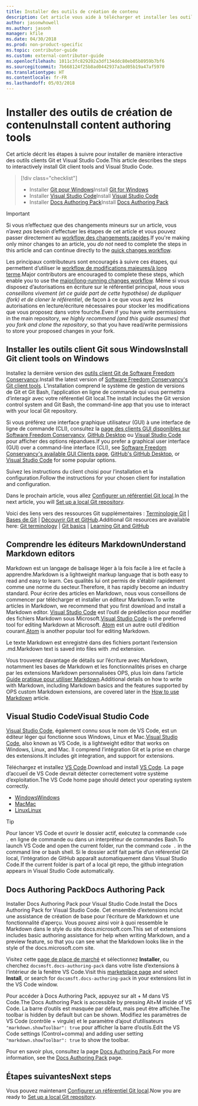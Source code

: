 ```yaml
---
title: Installer des outils de création de contenu
description: Cet article vous aide à télécharger et installer les outils clients dont vous avez besoin pour Git et pour l’édition de fichiers Markdown.
author: jasonwhowell
ms.author: jasonh
manager: kfile
ms.date: 04/30/2018
ms.prod: non-product-specific
ms.topic: contributor-guide
ms.custom: external-contributor-guide
ms.openlocfilehash: 1011c3fc829202a3df134ddc80eb05b8959b7bf6
ms.sourcegitcommit: 7b668124f25b8ad0442937a3ad05b19a47af5970
ms.translationtype: HT
ms.contentlocale: fr-FR
ms.lasthandoff: 05/03/2018
---
```

# <a name="install-content-authoring-tools"></a><span data-ttu-id="b5d5f-103">Installer des outils de création de contenu</span><span class="sxs-lookup"><span data-stu-id="b5d5f-103">Install content authoring tools</span></span>

<span data-ttu-id="b5d5f-104">Cet article décrit les étapes à suivre pour installer de manière interactive des outils clients Git et Visual Studio Code.</span><span class="sxs-lookup"><span data-stu-id="b5d5f-104">This article describes the steps to interactively install Git client tools and Visual Studio Code.</span></span>
> [!div class="checklist"]
> * <span data-ttu-id="b5d5f-105">Installer [Git pour Windows](https://git-scm.com/download/win)</span><span class="sxs-lookup"><span data-stu-id="b5d5f-105">Install [Git for Windows](https://git-scm.com/download/win)</span></span>
> * <span data-ttu-id="b5d5f-106">Installer [Visual Studio Code](https://code.visualstudio.com/)</span><span class="sxs-lookup"><span data-stu-id="b5d5f-106">Install [Visual Studio Code](https://code.visualstudio.com/)</span></span>
> * <span data-ttu-id="b5d5f-107">Installer [Docs Authoring Pack](https://marketplace.visualstudio.com/items?itemName=docsmsft.docs-authoring-pack)</span><span class="sxs-lookup"><span data-stu-id="b5d5f-107">Install [Docs Authoring Pack](https://marketplace.visualstudio.com/items?itemName=docsmsft.docs-authoring-pack)</span></span>

>[!IMPORTANT]
> <span data-ttu-id="b5d5f-108">Si vous n’effectuez que des changements mineurs sur un article, vous n’avez *pas* besoin d’effectuer les étapes de cet article et vous pouvez passer directement au [workflow des changements rapides](index.md#quick-edits-to-existing-documents).</span><span class="sxs-lookup"><span data-stu-id="b5d5f-108">If you're making only minor changes to an article, you *do not* need to complete the steps in this article and can continue directly to the [quick changes workflow](index.md#quick-edits-to-existing-documents).</span></span>
>
> <span data-ttu-id="b5d5f-109">Les principaux contributeurs sont encouragés à suivre ces étapes, qui permettent d’utiliser le [workflow de modifications majeures/à long terme](how-to-write-workflows-major.md).</span><span class="sxs-lookup"><span data-stu-id="b5d5f-109">Major contributors are encouraged to complete these steps, which enable you to use the [major/long-running changes workflow](how-to-write-workflows-major.md).</span></span> <span data-ttu-id="b5d5f-110">Même si vous disposez d’autorisations en écriture sur le référentiel principal, *nous vous conseillons vivement (et ce guide part de cette hypothèse) de dupliquer (fork) et de cloner le référentiel*, de façon à ce que vous ayez les autorisations en lecture/écriture nécessaires pour stocker les modifications que vous proposez dans votre fourche.</span><span class="sxs-lookup"><span data-stu-id="b5d5f-110">Even if you have write permissions in the main repository, *we highly recommend (and this guide assumes) that you fork and clone the repository*, so that you have read/write permissions to store your proposed changes in your fork.</span></span>

## <a name="install-git-client-tools-on-windows"></a><span data-ttu-id="b5d5f-111">Installer les outils client Git sous Windows</span><span class="sxs-lookup"><span data-stu-id="b5d5f-111">Install Git client tools on Windows</span></span>

 <span data-ttu-id="b5d5f-112">Installez la dernière version des [outils client Git de Software Freedom Conservancy](https://git-scm.com/download/).</span><span class="sxs-lookup"><span data-stu-id="b5d5f-112">Install the latest version of [Software Freedom Conservancy's Git client tools](https://git-scm.com/download/).</span></span> <span data-ttu-id="b5d5f-113">L’installation comprend le système de gestion de versions de Git et Git Bash, l’application en ligne de commande qui vous permettra d’interagir avec votre référentiel Git local.</span><span class="sxs-lookup"><span data-stu-id="b5d5f-113">The install includes the Git version control system and Git Bash, the command-line app that you use to interact with your local Git repository.</span></span>

<span data-ttu-id="b5d5f-114">Si vous préférez une interface graphique utilisateur (GUI) à une interface de ligne de commande (CLI), consultez la [page des clients GUI disponibles sur Software Freedom Conservancy](https://git-scm.com/downloads/guis), [GitHub Desktop](https://desktop.github.com/) ou [Visual Studio Code](https://www.visualstudio.com/products/code-vs.aspx) pour afficher des options répandues.</span><span class="sxs-lookup"><span data-stu-id="b5d5f-114">If you prefer a graphical user interface (GUI) over a command-line interface (CLI), see [Software Freedom Conservancy's available GUI Clients page](https://git-scm.com/downloads/guis), [GitHub's GitHub Desktop](https://desktop.github.com/), or [Visual Studio Code](https://www.visualstudio.com/products/code-vs.aspx) for some popular options.</span></span>

<span data-ttu-id="b5d5f-115">Suivez les instructions du client choisi pour l’installation et la configuration.</span><span class="sxs-lookup"><span data-stu-id="b5d5f-115">Follow the instructions for your chosen client for installation and configuration.</span></span>

<span data-ttu-id="b5d5f-116">Dans le prochain article, vous allez [Configurer un référentiel Git local](get-started-setup-local.md).</span><span class="sxs-lookup"><span data-stu-id="b5d5f-116">In the next article, you will [Set up a local Git repository](get-started-setup-local.md).</span></span>

   <span data-ttu-id="b5d5f-117">Voici des liens vers des ressources Git supplémentaires : [Terminologie Git](https://help.github.com/articles/github-glossary) | [Bases de Git](https://git-scm.com/book/en/v2/Getting-Started-Git-Basics) | [Découvrir Git et GitHub](https://help.github.com/articles/good-resources-for-learning-git-and-github/).</span><span class="sxs-lookup"><span data-stu-id="b5d5f-117">Additional Git resources are available here: [Git terminology](https://help.github.com/articles/github-glossary) | [Git basics](https://git-scm.com/book/en/v2/Getting-Started-Git-Basics) | [Learning Git and GitHub](https://help.github.com/articles/good-resources-for-learning-git-and-github/)</span></span>

## <a name="understand-markdown-editors"></a><span data-ttu-id="b5d5f-118">Comprendre les éditeurs Markdown</span><span class="sxs-lookup"><span data-stu-id="b5d5f-118">Understand Markdown editors</span></span>

<span data-ttu-id="b5d5f-119">Markdown est un langage de balisage léger à la fois facile à lire et facile à apprendre.</span><span class="sxs-lookup"><span data-stu-id="b5d5f-119">Markdown is a lightweight markup language that is both easy to read and easy to learn.</span></span> <span data-ttu-id="b5d5f-120">Ces qualités lui ont permis de s’établir rapidement comme une norme du secteur.</span><span class="sxs-lookup"><span data-stu-id="b5d5f-120">Therefore, it has rapidly become an industry standard.</span></span> <span data-ttu-id="b5d5f-121">Pour écrire des articles en Markdown, nous vous conseillons de commencer par télécharger et installer un éditeur Markdown.</span><span class="sxs-lookup"><span data-stu-id="b5d5f-121">To write articles in Markdown, we recommend that you first download and install a Markdown editor.</span></span>  <span data-ttu-id="b5d5f-122">[Visual Studio Code](https://code.visualstudio.com/) est l’outil de prédilection pour modifier des fichiers Markdown sous Microsoft.</span><span class="sxs-lookup"><span data-stu-id="b5d5f-122">[Visual Studio Code](https://code.visualstudio.com/) is the preferred tool for editing Markdown at Microsoft.</span></span> <span data-ttu-id="b5d5f-123">[Atom](https://atom.io) est un autre outil d’édition courant.</span><span class="sxs-lookup"><span data-stu-id="b5d5f-123">[Atom](https://atom.io) is another popular tool for editing Markdown.</span></span>

<span data-ttu-id="b5d5f-124">Le texte Markdown est enregistré dans des fichiers portant l’extension .md.</span><span class="sxs-lookup"><span data-stu-id="b5d5f-124">Markdown text is saved into files with .md extension.</span></span>

<span data-ttu-id="b5d5f-125">Vous trouverez davantage de détails sur l’écriture avec Markdown, notamment les bases de Markdown et les fonctionnalités prises en charge par les extensions Markdown personnalisées OPS, plus loin dans l’article [Guide pratique pour utiliser Markdown](how-to-write-use-markdown.md).</span><span class="sxs-lookup"><span data-stu-id="b5d5f-125">Additional details on how to write with Markdown, including Markdown basics and the features supported by OPS custom Markdown extensions, are covered later in the [How to use Markdown](how-to-write-use-markdown.md) article.</span></span>

## <a name="visual-studio-code"></a><span data-ttu-id="b5d5f-126">Visual Studio Code</span><span class="sxs-lookup"><span data-stu-id="b5d5f-126">Visual Studio Code</span></span>

<span data-ttu-id="b5d5f-127">[Visual Studio Code](https://code.visualstudio.com/), également connu sous le nom de VS Code, est un éditeur léger qui fonctionne sous Windows, Linux et Mac.</span><span class="sxs-lookup"><span data-stu-id="b5d5f-127">[Visual Studio Code](https://code.visualstudio.com/), also known as VS Code, is a lightweight editor that works on Windows, Linux, and Mac.</span></span> <span data-ttu-id="b5d5f-128">Il comprend l’intégration Git et la prise en charge des extensions.</span><span class="sxs-lookup"><span data-stu-id="b5d5f-128">It includes git integration, and support for extensions.</span></span>

<span data-ttu-id="b5d5f-129">Téléchargez et installez [VS Code](https://code.visualstudio.com/).</span><span class="sxs-lookup"><span data-stu-id="b5d5f-129">Download and install [VS Code](https://code.visualstudio.com/).</span></span> <span data-ttu-id="b5d5f-130">La page d’accueil de VS Code devrait détecter correctement votre système d’exploitation.</span><span class="sxs-lookup"><span data-stu-id="b5d5f-130">The VS Code home page should detect your operating system correctly.</span></span>

- [<span data-ttu-id="b5d5f-131">Windows</span><span class="sxs-lookup"><span data-stu-id="b5d5f-131">Windows</span></span>](https://code.visualstudio.com/docs/setup/windows)
- [<span data-ttu-id="b5d5f-132">Mac</span><span class="sxs-lookup"><span data-stu-id="b5d5f-132">Mac</span></span>](https://code.visualstudio.com/docs/setup/mac)
- [<span data-ttu-id="b5d5f-133">Linux</span><span class="sxs-lookup"><span data-stu-id="b5d5f-133">Linux</span></span>](https://code.visualstudio.com/docs/setup/linux)

> [!TIP]
> <span data-ttu-id="b5d5f-134">Pour lancer VS Code et ouvrir le dossier actif, exécutez la commande `code .` en ligne de commande ou dans un interpréteur de commandes Bash.</span><span class="sxs-lookup"><span data-stu-id="b5d5f-134">To launch VS Code and open the current folder, run the command `code .` in the command line or bash shell.</span></span> <span data-ttu-id="b5d5f-135">Si le dossier actif fait partie d’un référentiel Git local, l’intégration de GitHub apparaît automatiquement dans Visual Studio Code.</span><span class="sxs-lookup"><span data-stu-id="b5d5f-135">If the current folder is part of a local git repo, the github integration appears in Visual Studio Code automatically.</span></span>

## <a name="docs-authoring-pack"></a><span data-ttu-id="b5d5f-136">Docs Authoring Pack</span><span class="sxs-lookup"><span data-stu-id="b5d5f-136">Docs Authoring Pack</span></span>
<span data-ttu-id="b5d5f-137">Installer Docs Authoring Pack pour Visual Studio Code.</span><span class="sxs-lookup"><span data-stu-id="b5d5f-137">Install the Docs Authoring Pack for Visual Studio Code.</span></span> <span data-ttu-id="b5d5f-138">Cet ensemble d’extensions inclut une assistance de création de base pour l’écriture de Markdown et une fonctionnalité d’aperçu. Vous pouvez ainsi voir à quoi ressemble le Markdown dans le style du site docs.microsoft.com.</span><span class="sxs-lookup"><span data-stu-id="b5d5f-138">This set of extensions includes basic authoring assistance for help when writing Markdown, and a preview feature, so that you can see what the Markdown looks like in the style of the docs.microsoft.com site.</span></span>

   <span data-ttu-id="b5d5f-139">Visitez cette [page de place de marché](https://marketplace.visualstudio.com/items?itemName=docsmsft.docs-authoring-pack) et sélectionnez **Installer**, ou cherchez `docsmsft.docs-authoring-pack` dans votre liste d’extensions à l’intérieur de la fenêtre VS Code.</span><span class="sxs-lookup"><span data-stu-id="b5d5f-139">Visit this [marketplace page](https://marketplace.visualstudio.com/items?itemName=docsmsft.docs-authoring-pack) and select **Install**, or search for `docsmsft.docs-authoring-pack` in your extensions list in the VS Code window.</span></span> 

   <span data-ttu-id="b5d5f-140">Pour accéder à Docs Authoring Pack, appuyez sur alt + M dans VS Code.</span><span class="sxs-lookup"><span data-stu-id="b5d5f-140">The Docs Authoring Pack is accessible by pressing Alt+M inside of VS Code.</span></span> <span data-ttu-id="b5d5f-141">La barre d’outils est masquée par défaut, mais peut être affichée.</span><span class="sxs-lookup"><span data-stu-id="b5d5f-141">The toolbar is hidden by default but can be shown.</span></span> <span data-ttu-id="b5d5f-142">Modifiez les paramètres de VS Code (contrôle + virgule) et le paramètre d’ajout d’utilisateurs `"markdown.showToolbar": true` pour afficher la barre d’outils.</span><span class="sxs-lookup"><span data-stu-id="b5d5f-142">Edit the VS Code settings (Control+comma) and adding user setting `"markdown.showToolbar": true` to show the toolbar.</span></span>

   <span data-ttu-id="b5d5f-143">Pour en savoir plus, consultez la page [Docs Authoring Pack](how-to-write-docs-auth-pack.md).</span><span class="sxs-lookup"><span data-stu-id="b5d5f-143">For more information, see the [Docs Authoring Pack](how-to-write-docs-auth-pack.md) page.</span></span>


## <a name="next-steps"></a><span data-ttu-id="b5d5f-144">Étapes suivantes</span><span class="sxs-lookup"><span data-stu-id="b5d5f-144">Next steps</span></span>

<span data-ttu-id="b5d5f-145">Vous pouvez maintenant [Configurer un référentiel Git local](get-started-setup-local.md).</span><span class="sxs-lookup"><span data-stu-id="b5d5f-145">Now you are ready to [Set up a local Git repository](get-started-setup-local.md).</span></span>
